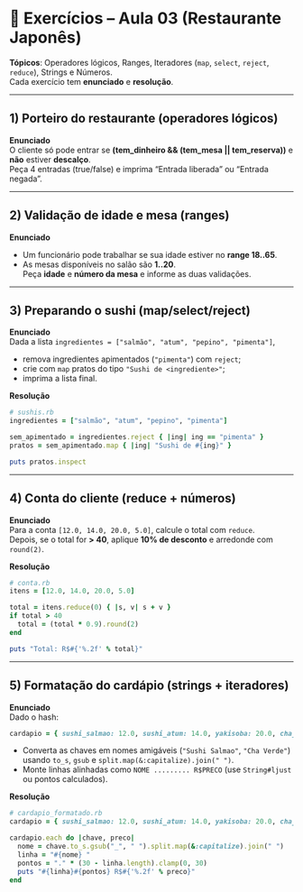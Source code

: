 
# 📘 Exercícios – **Aula 03 (Restaurante Japonês)**
**Tópicos**: Operadores lógicos, Ranges, Iteradores (`map`, `select`, `reject`, `reduce`), Strings e Números.  
Cada exercício tem **enunciado** e **resolução**.

---

## 1) Porteiro do restaurante (operadores lógicos)
**Enunciado**  
O cliente só pode entrar se **(tem_dinheiro && (tem_mesa || tem_reserva))** e **não** estiver **descalço**.  
Peça 4 entradas (true/false) e imprima “Entrada liberada” ou “Entrada negada”.

---

## 2) Validação de idade e mesa (ranges)
**Enunciado**  
- Um funcionário pode trabalhar se sua idade estiver no **range 18..65**.  
- As mesas disponíveis no salão são **1..20**.  
Peça **idade** e **número da mesa** e informe as duas validações.

---

## 3) Preparando o sushi (map/select/reject)
**Enunciado**  
Dada a lista `ingredientes = ["salmão", "atum", "pepino", "pimenta"]`,  
- remova ingredientes apimentados (`"pimenta"`) com `reject`;  
- crie com `map` pratos do tipo `"Sushi de <ingrediente>"`;  
- imprima a lista final.

**Resolução**
```ruby
# sushis.rb
ingredientes = ["salmão", "atum", "pepino", "pimenta"]

sem_apimentado = ingredientes.reject { |ing| ing == "pimenta" }
pratos = sem_apimentado.map { |ing| "Sushi de #{ing}" }

puts pratos.inspect
```

---

## 4) Conta do cliente (reduce + números)
**Enunciado**  
Para a conta `[12.0, 14.0, 20.0, 5.0]`, calcule o total com `reduce`.  
Depois, se o total for **> 40**, aplique **10% de desconto** e arredonde com `round(2)`.

**Resolução**
```ruby
# conta.rb
itens = [12.0, 14.0, 20.0, 5.0]

total = itens.reduce(0) { |s, v| s + v }
if total > 40
  total = (total * 0.9).round(2)
end

puts "Total: R$#{'%.2f' % total}"
```

---

## 5) Formatação do cardápio (strings + iteradores)
**Enunciado**  
Dado o hash:
```ruby
cardapio = { sushi_salmao: 12.0, sushi_atum: 14.0, yakisoba: 20.0, cha_verde: 5.0 }
```
- Converta as chaves em nomes amigáveis (`"Sushi Salmao"`, `"Cha Verde"`) usando `to_s`, `gsub` e `split.map(&:capitalize).join(" ")`.  
- Monte linhas alinhadas como `NOME ......... R$PRECO` (use `String#ljust` ou pontos calculados).

**Resolução**
```ruby
# cardapio_formatado.rb
cardapio = { sushi_salmao: 12.0, sushi_atum: 14.0, yakisoba: 20.0, cha_verde: 5.0 }

cardapio.each do |chave, preco|
  nome = chave.to_s.gsub("_", " ").split.map(&:capitalize).join(" ")
  linha = "#{nome} "
  pontos = "." * (30 - linha.length).clamp(0, 30)
  puts "#{linha}#{pontos} R$#{'%.2f' % preco}"
end
```
